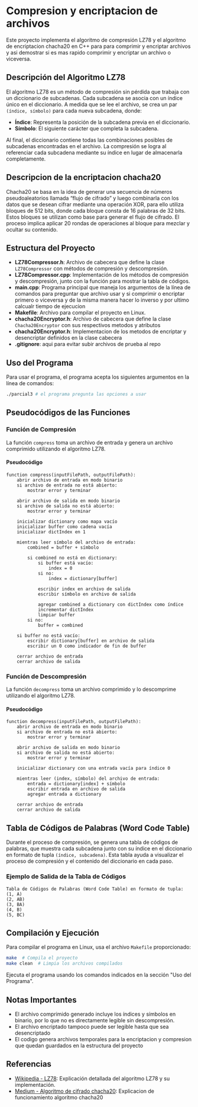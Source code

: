 
# Compresion y encriptacion de archivos

Este proyecto implementa el algoritmo de compresión LZ78 y el algoritmo de encriptacion chacha20 en C++ para para comprimir y encriptar archivos y asi demostrar si es mas rapido comprimir y encriptar un archivo o viceversa.

## Descripción del Algoritmo LZ78

El algoritmo LZ78 es un método de compresión sin pérdida que trabaja con un diccionario de subcadenas. Cada subcadena se asocia con un índice único en el diccionario. A medida que se lee el archivo, se crea un par `(índice, símbolo)` para cada nueva subcadena, donde:
- **Índice**: Representa la posición de la subcadena previa en el diccionario.
- **Símbolo**: El siguiente carácter que completa la subcadena.

Al final, el diccionario contiene todas las combinaciones posibles de subcadenas encontradas en el archivo. La compresión se logra al referenciar cada subcadena mediante su índice en lugar de almacenarla completamente.

## Descripcion de la encriptacion chacha20

Chacha20 se basa en la idea de generar una secuencia de números pseudoaleatorios llamada “flujo de cifrado” y luego combinarla con los datos que se desean cifrar mediante una operación XOR, para ello utiliza bloques de 512 bits, donde cada bloque consta de 16 palabras de 32 bits. Estos bloques se utilizan como base para generar el flujo de cifrado. El proceso implica aplicar 20 rondas de operaciones al bloque para mezclar y ocultar su contenido.

## Estructura del Proyecto

- **LZ78Compressor.h**: Archivo de cabecera que define la clase `LZ78Compressor` con métodos de compresión y descompresión.
- **LZ78Compressor.cpp**: Implementación de los métodos de compresión y descompresión, junto con la función para mostrar la tabla de códigos.
- **main.cpp**: Programa principal que maneja los argumentos de la línea de comandos para preguntar que archivo usar y si comprimir o encriptar primero o viceversa y de la misma manera hacer lo inverso y por ultimo calcualr tiempo de ejecucion
- **Makefile**: Archivo para compilar el proyecto en Linux.
- **chacha20Encryptor.h**: Archivo de cabecera que define la clase `Chacha20Encryptor` con sus respectivos metodos y atributos
- **chacha20Encryptor.h**: Implementacion de los metodos de encriptar y desencriptar definidos en la clase cabecera
- **.gitignore**: aqui para evitar subir archivos de prueba al repo


## Uso del Programa

Para usar el programa, el programa acepta los siguientes argumentos en la línea de comandos:

```bash
./parcial3 # el programa pregunta las opciones a usar
```

## Pseudocódigos de las Funciones

### Función de Compresión

La función `compress` toma un archivo de entrada y genera un archivo comprimido utilizando el algoritmo LZ78.

#### Pseudocódigo

```
function compress(inputFilePath, outputFilePath):
    abrir archivo de entrada en modo binario
    si archivo de entrada no está abierto:
        mostrar error y terminar

    abrir archivo de salida en modo binario
    si archivo de salida no está abierto:
        mostrar error y terminar

    inicializar dictionary como mapa vacío
    inicializar buffer como cadena vacía
    inicializar dictIndex en 1

    mientras leer símbolo del archivo de entrada:
        combined = buffer + símbolo

        si combined no está en dictionary:
            si buffer está vacío:
                index = 0
            si no:
                index = dictionary[buffer]
            
            escribir index en archivo de salida
            escribir símbolo en archivo de salida
            
            agregar combined a dictionary con dictIndex como índice
            incrementar dictIndex
            limpiar buffer
        si no:
            buffer = combined

    si buffer no está vacío:
        escribir dictionary[buffer] en archivo de salida
        escribir un 0 como indicador de fin de buffer

    cerrar archivo de entrada
    cerrar archivo de salida
```

### Función de Descompresión

La función `decompress` toma un archivo comprimido y lo descomprime utilizando el algoritmo LZ78.

#### Pseudocódigo

```
function decompress(inputFilePath, outputFilePath):
    abrir archivo de entrada en modo binario
    si archivo de entrada no está abierto:
        mostrar error y terminar

    abrir archivo de salida en modo binario
    si archivo de salida no está abierto:
        mostrar error y terminar

    inicializar dictionary con una entrada vacía para índice 0

    mientras leer (index, símbolo) del archivo de entrada:
        entrada = dictionary[index] + símbolo
        escribir entrada en archivo de salida
        agregar entrada a dictionary

    cerrar archivo de entrada
    cerrar archivo de salida
```

## Tabla de Códigos de Palabras (Word Code Table)

Durante el proceso de compresión, se genera una tabla de códigos de palabras, que muestra cada subcadena junto con su índice en el diccionario en formato de tupla `(índice, subcadena)`. Esta tabla ayuda a visualizar el proceso de compresión y el contenido del diccionario en cada paso.

### Ejemplo de Salida de la Tabla de Códigos

```
Tabla de Códigos de Palabras (Word Code Table) en formato de tupla:
(1, A)
(2, AB)
(3, BA)
(4, B)
(5, BC)
```

## Compilación y Ejecución

Para compilar el programa en Linux, usa el archivo `Makefile` proporcionado:

```bash
make  # Compila el proyecto
make clean  # Limpia los archivos compilados
```

Ejecuta el programa usando los comandos indicados en la sección "Uso del Programa".

## Notas Importantes

- El archivo comprimido generado incluye los índices y símbolos en binario, por lo que no es directamente legible sin descompresión.
- El archivo encriptado tampoco puede ser legible hasta que sea desencriptado
- El codigo genera archivos temporales para la encriptacion y compresion que quedan guardados en la estructura del proyecto

## Referencias

- [Wikipedia - LZ78](https://en.wikipedia.org/wiki/LZ78): Explicación detallada del algoritmo LZ78 y su implementación.
- [Medium - Algoritmo de cifrado chacha20](https://medium.com/@parejaemi/algoritmo-de-cifrado-chacha20-119a6d7c19a7): Explicacion de funcionamiento algoritmo chacha20